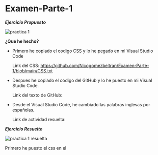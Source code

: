 # Examen-Parte-1
***Ejercicio Propuesto***

![practica 1](https://user-images.githubusercontent.com/73166385/102475450-29f3a600-405a-11eb-93de-72b821562da8.PNG)

**¿Que he hecho?**
* Primero he copiado el codigo CSS y lo he pegado en mi Visual Studio Code

   Link del CSS: https://github.com/Nicogomezbeltran/Examen-Parte-1/blob/main/CSS.txt
  
* Despues he copiado el codigo del GitHub y lo he puesto en mi Visual Studio Code.
 
   Link del texto de GitHub: 

* Desde el Visual Studio Code, he cambiado las palabras inglesas por españolas.

   Link de actividad resuelta: 

***Ejercicio Resuelto***

![practica 1 resuelta](https://user-images.githubusercontent.com/73166385/102477191-51e40900-405c-11eb-83b3-89c1aca69504.PNG)





















Primero he puesto el css en el <style>, a continuacion copiaremos el codigo que aparece en el enunciado y los pegaremos en nuestro Visual Studio Code. 
Ahora, editaremos el texto que acabamos de pegar, para ello usaremos uns comandos que sirven para modificar el texto y/añadirle elementos. Por ejemplo el strong, el br, el time, el h1/h2, el li, el a, el dt/dd/dl.
